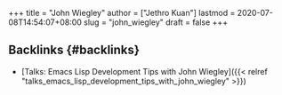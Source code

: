 +++
title = "John Wiegley"
author = ["Jethro Kuan"]
lastmod = 2020-07-08T14:54:07+08:00
slug = "john_wiegley"
draft = false
+++

## Backlinks {#backlinks}

- [Talks: Emacs Lisp Development Tips with John Wiegley]({{< relref "talks_emacs_lisp_development_tips_with_john_wiegley" >}})
